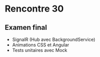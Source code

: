 # Rencontre 30

## Examen final

- SignalR (Hub avec BackgroundService)
- Animations CSS et Angular
- Tests unitaires avec Mock
